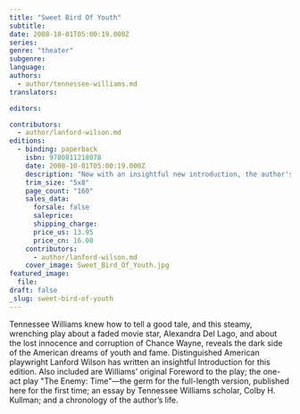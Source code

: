 ```yaml
---
title: "Sweet Bird Of Youth"
subtitle:
date: 2008-10-01T05:00:19.000Z
series:
genre: "theater"
subgenre:
language:
authors:
  - author/tennessee-williams.md
translators:

editors:

contributors:
  - author/lanford-wilson.md
editions:
  - binding: paperback
    isbn: 9780811218078
    date: 2008-10-01T05:00:19.000Z
    description: "Now with an insightful new introduction, the author's original Foreword, and the one-act play, The Enemy: Time, on which Sweet Bird of Youth was based. "
    trim_size: "5x8"
    page_count: "160"
    sales_data:
      forsale: false
      saleprice:
      shipping_charge:
      price_us: 13.95
      price_cn: 16.00
    contributors:
      - author/lanford-wilson.md
    cover_image: Sweet_Bird_Of_Youth.jpg
featured_image:
  file:
draft: false
_slug: sweet-bird-of-youth
---
```


Tennessee Williams knew how to tell a good tale, and this steamy, wrenching play about a faded movie star, Alexandra Del Lago, and about the lost innocence and corruption of Chance Wayne, reveals the dark side of the American dreams of youth and fame. Distinguished American playwright Lanford Wilson has written an insightful Introduction for this edition. Also included are Williams’ original Foreword to the play; the one-act play "The Enemy: Time"—the germ for the full-length version, published here for the first time; an essay by Tennessee Williams scholar, Colby H. Kullman; and a chronology of the author’s life.

